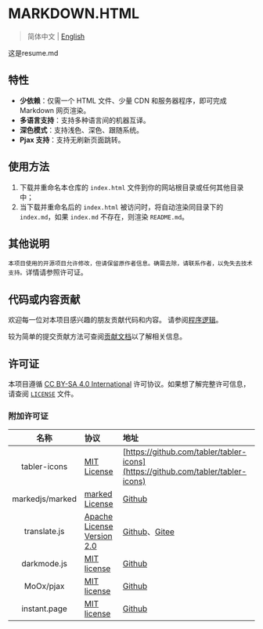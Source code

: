 # MARKDOWN.HTML

> 简体中文 | [English](README_EN.md)

这是resume.md

## 特性

- **少依赖**：仅需一个 HTML 文件、少量 CDN 和服务器程序，即可完成 Markdown 网页渲染。
- **多语言支持**：支持多种语言间的机器互译。
- **深色模式**：支持浅色、深色、跟随系统。
- **Pjax 支持**：支持无刷新页面跳转。

## 使用方法

1. 下载并重命名本仓库的 `index.html` 文件到你的网站根目录或任何其他目录中；
2. 当下载并重命名后的 `index.html` 被访问时，将自动渲染同目录下的 `index.md`，如果 `index.md` 不存在，则渲染 `README.md`。

## 其他说明

`本项目使用的开源项目允许修改，但请保留原作者信息。确需去除，请联系作者，以免失去技术支持。`详情请参照许可证。

## 代码或内容贡献

欢迎每一位对本项目感兴趣的朋友贡献代码和内容。
请参阅[程序逻辑](doc/logic.md)。

较为简单的提交贡献方法可查阅[贡献文档](CONTRIBUTING.md)以了解相关信息。

## 许可证

本项目遵循 [CC BY-SA 4.0 International](https://creativecommons.org/licenses/by-sa/4.0/) 许可协议。如果想了解完整许可信息，请查阅 [`LICENSE`](LICENSE) 文件。

### 附加许可证

|名称|协议|地址|
|:-:|:--|:--|
|tabler-icons|[MIT License](//mit-license.org)|[https://github.com/tabler/tabler-icons](https://github.com/tabler/tabler-icons)|
|markedjs/marked|[marked License](https://github.com/markedjs/marked/blob/master/LICENSE.md)|[Github](https://github.com/markedjs/marked)|
|translate.js|[Apache License Version 2.0](http://www.apache.org/licenses/LICENSE-2.0)|[Github](https://github.com/xnx3/translate)、[Gitee](https://gitee.com/mail_osc/translate)|
|darkmode.js|[MIT license](//mit-license.org)|[Github](https://github.com/sandoche/Darkmode.js)|
|MoOx/pjax|[MIT license](//mit-license.org)|[Github](https://github.com/MoOx/pjax)|
|instant.page|[MIT license](//mit-license.org)|[Github](https://github.com/instantpage/instant.page)|
